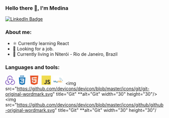 ### Hello there 👋, I'm Medina

<div id="badges">
  <a href="https://www.linkedin.com/in/eu-medina/">
    <img src="https://img.shields.io/badge/LinkedIn-blue?style=for-the-badge&logo=linkedin&logoColor=white" alt="LinkedIn Badge"/>
  </a>
</div>

### About me:

- ⚛ Currently learning React
- 🔎 Looking for a job.
- 🚩 Currently living in Niterói - Rio de Janeiro, Brazil

### Languages and tools:

<div>

<img src="https://github.com/devicons/devicon/blob/master/icons/redux/redux-original.svg" title="Redux" alt="Redux " width="30" height="30"/>&nbsp;
<img src="https://github.com/devicons/devicon/blob/master/icons/css3/css3-plain-wordmark.svg"  title="CSS3" alt="CSS" width="30" height="30"/>&nbsp;
<img src="https://github.com/devicons/devicon/blob/master/icons/html5/html5-original.svg" title="HTML5" alt="HTML" width="30" height="30"/>&nbsp;
<img src="https://github.com/devicons/devicon/blob/master/icons/javascript/javascript-original.svg" title="JavaScript" alt="JavaScript" width="30" height="30"/>&nbsp;
<img src="https://github.com/devicons/devicon/blob/master/icons/mysql/mysql-original-wordmark.svg" title="MySQL"  alt="MySQL" width="30" height="30"/>&nbsp;
<img src="https://github.com/devicons/devicon/blob/master/icons/git/git-original-wordmark.svg" title="Git" **alt="Git" width="30" height="30"/>
<img src="https://github.com/devicons/devicon/blob/master/icons/github/github-original-wordmark.svg" title="Git" **alt="Git" width="30" height="30"/

</div>
